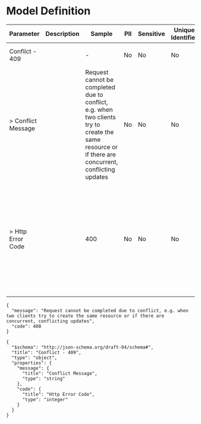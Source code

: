 # Model Definition
| Parameter | Description | Sample | PII | Sensitive | Unique Identifier | Mandatory | Default | Details |
| --- | --- | --- | --- | --- | --- | --- | --- | --- |
|  Conflict - 409 |  |  -  | No | No | No | No |  |Data Type : object<br>  |
| &gt; Conflict Message |  | Request cannot be completed due to conflict, e.g. when two clients try to create the same resource or if there are concurrent, conflicting updates | No | No | No | No |  |Data Type : string<br> Min. length :  - <br> Max. length :  - <br> Regex :  - <br>  |
| &gt; Http Error Code |  | 400 | No | No | No | No |  |Data Type : integer<br> Minimum :  - <br> Exclusive Minimum : No<br> Maximum :  - <br> Exclusive Maximum : No<br> Multiple Of :  - <br>  |





```
{
  "message": "Request cannot be completed due to conflict, e.g. when two clients try to create the same resource or if there are concurrent, conflicting updates",
  "code": 400
}
```




```
{
  "$schema": "http://json-schema.org/draft-04/schema#",
  "title": "Conflict - 409",
  "type": "object",
  "properties": {
    "message": {
      "title": "Conflict Message",
      "type": "string"
    },
    "code": {
      "title": "Http Error Code",
      "type": "integer"
    }
  }
}
```

